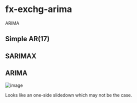 # fx-exchg-arima
ARIMA



## Simple AR(17)


## SARIMAX

## ARIMA

![image](https://github.com/strawberryfg/fx-exchg-arima/assets/8860188/a55dd944-d93c-4457-b92b-1616e4741e2f)

Looks like an one-side slidedown which may not be the case.
